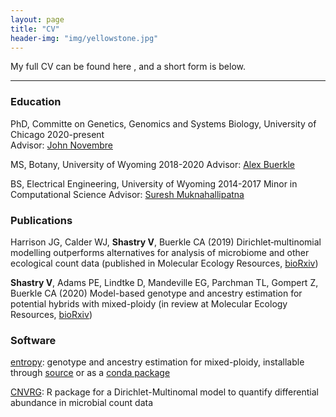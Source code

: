 ```yaml
---
layout: page
title: "CV"
header-img: "img/yellowstone.jpg"
---
```


My full CV can be found here <a href="/docs/CV_vshastry-2.pdf" target="_blank"><i class="fa fa-file-text fa-md"></i></a>, and a short form is below.   

___

### Education  

PhD, Committe on Genetics, Genomics and Systems Biology, University of Chicago 2020-present  
Advisor: [John Novembre](http://jnpopgen.org)  

MS, Botany, University of Wyoming 2018-2020
Advisor: [Alex Buerkle](http://uwyo.edu/buerkle)

BS, Electrical Engineering, University of Wyoming 2014-2017
Minor in Computational Science
Advisor: [Suresh Muknahallipatna](http://www.uwyo.edu/electrical/faculty-staff/suresh-muknahallipatna/)

### Publications

Harrison JG, Calder WJ, __Shastry V__, Buerkle CA (2019)
Dirichlet‐multinomial modelling outperforms alternatives for analysis of microbiome and other ecological count data (published in Molecular Ecology Resources, [bioRxiv](https://www.biorxiv.org/content/10.1101/711317v3))

__Shastry V__, Adams PE, Lindtke D, Mandeville EG, Parchman TL, Gompert Z, Buerkle CA (2020)
Model-based genotype and ancestry estimation for potential hybrids with mixed-ploidy (in review at Molecular Ecology Resources, [bioRxiv](https://www.biorxiv.org/content/10.1101/2020.07.31.231514v1))

### Software

[entropy](https://bitbucket.org/buerklelab/mixedploidy-entropy/src/master/): genotype and ancestry estimation for mixed-ploidy, installable through [source](https://bitbucket.org/buerklelab/mixedploidy-entropy/src/master/) or as a [conda package](https://anaconda.org/bioconda/popgen-entropy)

[CNVRG](https://rdrr.io/github/JHarrisonEcoEvo/CNVRG/): R package for a Dirichlet-Multinomal model to quantify differential abundance in microbial count data
